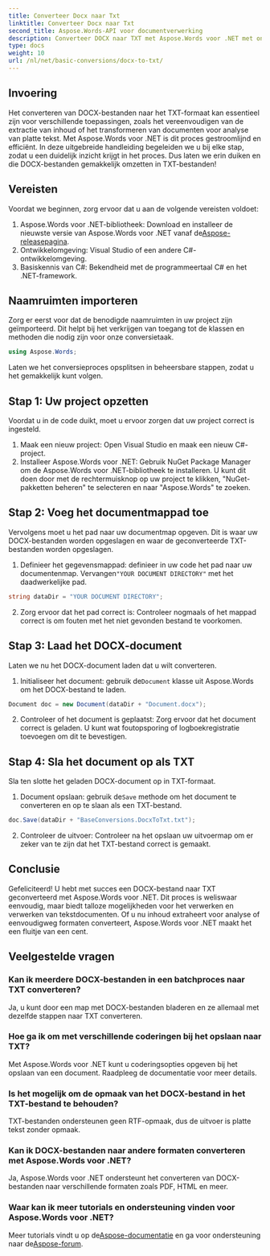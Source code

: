 ```yaml
---
title: Converteer Docx naar Txt
linktitle: Converteer Docx naar Txt
second_title: Aspose.Words-API voor documentverwerking
description: Converteer DOCX naar TXT met Aspose.Words voor .NET met onze stapsgewijze handleiding. Leer hoe u documenten efficiënt en moeiteloos kunt transformeren.
type: docs
weight: 10
url: /nl/net/basic-conversions/docx-to-txt/
---
```

## Invoering

Het converteren van DOCX-bestanden naar het TXT-formaat kan essentieel zijn voor verschillende toepassingen, zoals het vereenvoudigen van de extractie van inhoud of het transformeren van documenten voor analyse van platte tekst. Met Aspose.Words voor .NET is dit proces gestroomlijnd en efficiënt. In deze uitgebreide handleiding begeleiden we u bij elke stap, zodat u een duidelijk inzicht krijgt in het proces. Dus laten we erin duiken en die DOCX-bestanden gemakkelijk omzetten in TXT-bestanden!

## Vereisten

Voordat we beginnen, zorg ervoor dat u aan de volgende vereisten voldoet:

1.  Aspose.Words voor .NET-bibliotheek: Download en installeer de nieuwste versie van Aspose.Words voor .NET vanaf de[Aspose-releasepagina](https://releases.aspose.com/words/net/).
2. Ontwikkelomgeving: Visual Studio of een andere C#-ontwikkelomgeving.
3. Basiskennis van C#: Bekendheid met de programmeertaal C# en het .NET-framework.

## Naamruimten importeren

Zorg er eerst voor dat de benodigde naamruimten in uw project zijn geïmporteerd. Dit helpt bij het verkrijgen van toegang tot de klassen en methoden die nodig zijn voor onze conversietaak.

```csharp
using Aspose.Words;
```

Laten we het conversieproces opsplitsen in beheersbare stappen, zodat u het gemakkelijk kunt volgen.

## Stap 1: Uw project opzetten

Voordat u in de code duikt, moet u ervoor zorgen dat uw project correct is ingesteld.

1. Maak een nieuw project: Open Visual Studio en maak een nieuw C#-project.
2. Installeer Aspose.Words voor .NET: Gebruik NuGet Package Manager om de Aspose.Words voor .NET-bibliotheek te installeren. U kunt dit doen door met de rechtermuisknop op uw project te klikken, "NuGet-pakketten beheren" te selecteren en naar "Aspose.Words" te zoeken.

## Stap 2: Voeg het documentmappad toe

Vervolgens moet u het pad naar uw documentmap opgeven. Dit is waar uw DOCX-bestanden worden opgeslagen en waar de geconverteerde TXT-bestanden worden opgeslagen.

1.  Definieer het gegevensmappad: definieer in uw code het pad naar uw documentenmap. Vervangen`"YOUR DOCUMENT DIRECTORY"` met het daadwerkelijke pad.

```csharp
string dataDir = "YOUR DOCUMENT DIRECTORY";
```

2. Zorg ervoor dat het pad correct is: Controleer nogmaals of het mappad correct is om fouten met het niet gevonden bestand te voorkomen.

## Stap 3: Laad het DOCX-document

Laten we nu het DOCX-document laden dat u wilt converteren.

1.  Initialiseer het document: gebruik de`Document` klasse uit Aspose.Words om het DOCX-bestand te laden.

```csharp
Document doc = new Document(dataDir + "Document.docx");
```

2. Controleer of het document is geplaatst: Zorg ervoor dat het document correct is geladen. U kunt wat foutopsporing of logboekregistratie toevoegen om dit te bevestigen.

## Stap 4: Sla het document op als TXT

Sla ten slotte het geladen DOCX-document op in TXT-formaat.

1.  Document opslaan: gebruik de`Save` methode om het document te converteren en op te slaan als een TXT-bestand.

```csharp
doc.Save(dataDir + "BaseConversions.DocxToTxt.txt");
```

2. Controleer de uitvoer: Controleer na het opslaan uw uitvoermap om er zeker van te zijn dat het TXT-bestand correct is gemaakt.

## Conclusie

Gefeliciteerd! U hebt met succes een DOCX-bestand naar TXT geconverteerd met Aspose.Words voor .NET. Dit proces is weliswaar eenvoudig, maar biedt talloze mogelijkheden voor het verwerken en verwerken van tekstdocumenten. Of u nu inhoud extraheert voor analyse of eenvoudigweg formaten converteert, Aspose.Words voor .NET maakt het een fluitje van een cent.

## Veelgestelde vragen

### Kan ik meerdere DOCX-bestanden in een batchproces naar TXT converteren?

Ja, u kunt door een map met DOCX-bestanden bladeren en ze allemaal met dezelfde stappen naar TXT converteren.

### Hoe ga ik om met verschillende coderingen bij het opslaan naar TXT?

Met Aspose.Words voor .NET kunt u coderingsopties opgeven bij het opslaan van een document. Raadpleeg de documentatie voor meer details.

### Is het mogelijk om de opmaak van het DOCX-bestand in het TXT-bestand te behouden?

TXT-bestanden ondersteunen geen RTF-opmaak, dus de uitvoer is platte tekst zonder opmaak.

### Kan ik DOCX-bestanden naar andere formaten converteren met Aspose.Words voor .NET?

Ja, Aspose.Words voor .NET ondersteunt het converteren van DOCX-bestanden naar verschillende formaten zoals PDF, HTML en meer.

### Waar kan ik meer tutorials en ondersteuning vinden voor Aspose.Words voor .NET?

 Meer tutorials vindt u op de[Aspose-documentatie](https://reference.aspose.com/words/net/) en ga voor ondersteuning naar de[Aspose-forum](https://forum.aspose.com/c/words/8).

